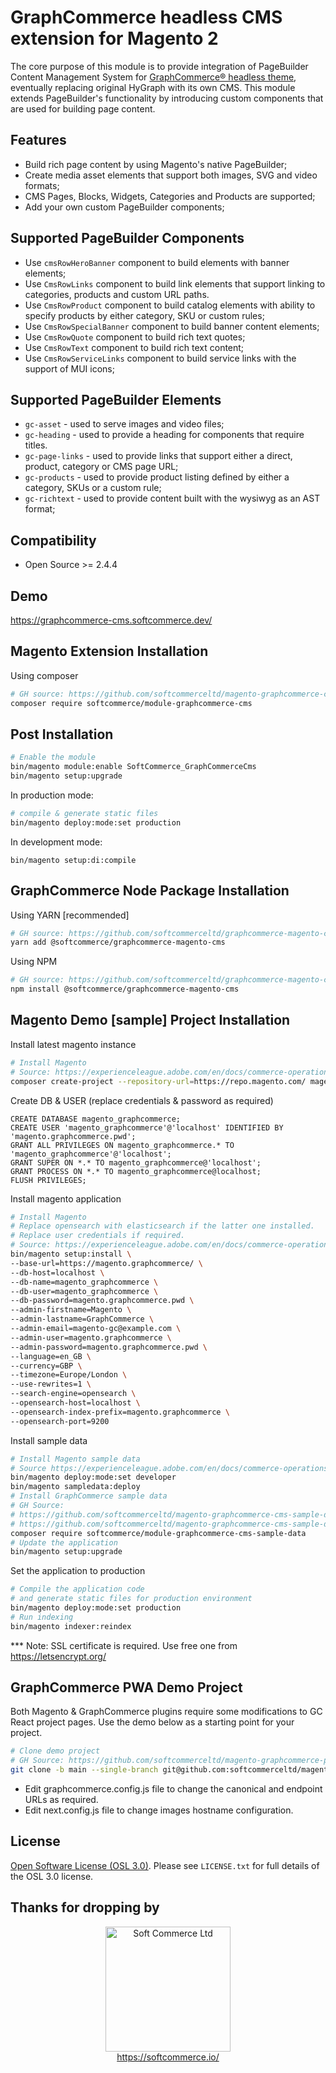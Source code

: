 # GraphCommerce headless CMS extension for Magento 2
The core purpose of this module is to provide integration of PageBuilder Content Management System for [GraphCommerce® headless theme](https://www.graphcommerce.org/), eventually replacing original HyGraph with its own CMS.
This module extends PageBuilder's functionality by introducing custom components that are used for building page content.

## Features
- Build rich page content by using Magento's native PageBuilder;
- Create media asset elements that support both images, SVG and video formats;
- CMS Pages, Blocks, Widgets, Categories and Products are supported;
- Add your own custom PageBuilder components;

## Supported PageBuilder Components
- Use `cmsRowHeroBanner` component to build elements with banner elements;
- Use `CmsRowLinks` component to build link elements that support linking to categories, products and custom URL paths. 
- Use `CmsRowProduct` component to build catalog elements with ability to specify products by either category, SKU or custom rules;
- Use `CmsRowSpecialBanner` component to build banner content elements;
- Use `CmsRowQuote` component to build rich text quotes;
- Use `CmsRowText` component to build rich text content;
- Use `CmsRowServiceLinks` component to build service links with the support of MUI icons;

## Supported PageBuilder Elements
- `gc-asset` - used to serve images and video files;
- `gc-heading` - used to provide a heading for components that require titles.
- `gc-page-links` - used to provide links that support either a direct, product, category or CMS page URL;
- `gc-products` - used to provide product listing defined by either a category, SKUs or a custom rule;
- `gc-richtext` - used to provide content built with the wysiwyg as an AST format;

## Compatibility
- Open Source >= 2.4.4

## Demo
https://graphcommerce-cms.softcommerce.dev/

## Magento Extension Installation
Using composer

```sh
# GH source: https://github.com/softcommerceltd/magento-graphcommerce-cms
composer require softcommerce/module-graphcommerce-cms
```

## Post Installation

```sh
# Enable the module
bin/magento module:enable SoftCommerce_GraphCommerceCms
bin/magento setup:upgrade
```

In production mode:
```sh
# compile & generate static files
bin/magento deploy:mode:set production
```

In development mode:
```
bin/magento setup:di:compile
```

## GraphCommerce Node Package Installation
Using YARN [recommended]

```sh
# GH source: https://github.com/softcommerceltd/graphcommerce-magento-cms
yarn add @softcommerce/graphcommerce-magento-cms
```
Using NPM

```sh
# GH source: https://github.com/softcommerceltd/graphcommerce-magento-cms
npm install @softcommerce/graphcommerce-magento-cms
```

## Magento Demo [sample] Project Installation

Install latest magento instance

```sh
# Install Magento
# Source: https://experienceleague.adobe.com/en/docs/commerce-operations/installation-guide/composer
composer create-project --repository-url=https://repo.magento.com/ magento/project-community-edition magento.graphcommerce
```

Create DB & USER (replace credentials & password as required)
```
CREATE DATABASE magento_graphcommerce;
CREATE USER 'magento_graphcommerce'@'localhost' IDENTIFIED BY 'magento.graphcommerce.pwd';
GRANT ALL PRIVILEGES ON magento_graphcommerce.* TO 'magento_graphcommerce'@'localhost';
GRANT SUPER ON *.* TO magento_graphcommerce@'localhost';
GRANT PROCESS ON *.* TO magento_graphcommerce@localhost;
FLUSH PRIVILEGES;
```

Install magento application

```sh
# Install Magento
# Replace opensearch with elasticsearch if the latter one installed.
# Replace user credentials if required.
# Source: https://experienceleague.adobe.com/en/docs/commerce-operations/installation-guide/composer
bin/magento setup:install \
--base-url=https://magento.graphcommerce/ \
--db-host=localhost \
--db-name=magento_graphcommerce \
--db-user=magento_graphcommerce \
--db-password=magento.graphcommerce.pwd \
--admin-firstname=Magento \
--admin-lastname=GraphCommerce \
--admin-email=magento-gc@example.com \
--admin-user=magento.graphcommerce \
--admin-password=magento.graphcommerce.pwd \
--language=en_GB \
--currency=GBP \
--timezone=Europe/London \
--use-rewrites=1 \
--search-engine=opensearch \
--opensearch-host=localhost \
--opensearch-index-prefix=magento.graphcommerce \
--opensearch-port=9200
```

Install sample data

```sh
# Install Magento sample data
# Source https://experienceleague.adobe.com/en/docs/commerce-operations/installation-guide/next-steps/sample-data/composer-packages
bin/magento deploy:mode:set developer
bin/magento sampledata:deploy
# Install GraphCommerce sample data
# GH Source:
# https://github.com/softcommerceltd/magento-graphcommerce-cms-sample-data
# https://github.com/softcommerceltd/magento-graphcommerce-cms-sample-data-media
composer require softcommerce/module-graphcommerce-cms-sample-data
# Update the application
bin/magento setup:upgrade
```

Set the application to production

```sh
# Compile the application code
# and generate static files for production environment
bin/magento deploy:mode:set production
# Run indexing
bin/magento indexer:reindex
```

*** Note: SSL certificate is required. Use free one from https://letsencrypt.org/

## GraphCommerce PWA Demo Project

Both Magento & GraphCommerce plugins require some modifications to GC React project pages.
Use the demo below as a starting point for your project. 

```sh
# Clone demo project
# GH Source: https://github.com/softcommerceltd/magento-graphcommerce-pwa
git clone -b main --single-branch git@github.com:softcommerceltd/magento-graphcommerce-pwa.git
```

- Edit graphcommerce.config.js file to change the canonical and endpoint URLs as required.
- Edit next.config.js file to change images hostname configuration.

## License

[Open Software License (OSL 3.0)](https://opensource.org/licenses/osl-3.0.php).
Please see `LICENSE.txt` for full details of the OSL 3.0 license.

## Thanks for dropping by

<p align="center">
    <a href="https://softcommerce.io" target="_blank">
        <img src="https://softcommerce.co.uk/pub/media/banner/logo.svg" width="200" alt="Soft Commerce Ltd" />
    </a>
    <br />
    <a href="https://softcommerce.io" target="_blank">https://softcommerce.io/</a>
</p>

